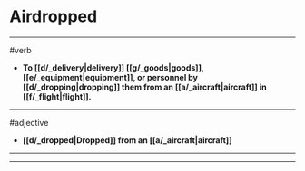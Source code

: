 # Airdropped
---
#verb
- **To [[d/_delivery|delivery]] [[g/_goods|goods]], [[e/_equipment|equipment]], or personnel by [[d/_dropping|dropping]] them from an [[a/_aircraft|aircraft]] in [[f/_flight|flight]].**
---
#adjective
- **[[d/_dropped|Dropped]] from an [[a/_aircraft|aircraft]]**
---
---
